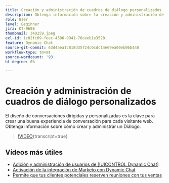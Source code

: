 ```yaml
---
title: Creación y administración de cuadros de diálogo personalizados
description: Obtenga información sobre la creación y administración de cuadros de diálogo personalizados. El diseño de conversaciones dirigidas y personalizadas es la clave para crear una buena experiencia de conversación para cada visitante web.
role: User
level: Beginner
jira: KT-9698
thumbnail: 340259.jpeg
exl-id: 1c02fc09-feec-4506-9941-76ceeb1e3520
feature: Dynamic Chat
source-git-commit: 63d4aea1c818d35724c0cdc14e69ea00eb06b4a0
workflow-type: tm+mt
source-wordcount: '93'
ht-degree: 0%

---
```


# Creación y administración de cuadros de diálogo personalizados

El diseño de conversaciones dirigidas y personalizadas es la clave para crear una buena experiencia de conversación para cada visitante web. Obtenga información sobre cómo crear y administrar un Diálogo.

>[!VIDEO](https://video.tv.adobe.com/v/340259/?quality=12&learn=on){transcript=true}

## Vídeos más útiles

* [Adición y administración de usuarios de [!UICONTROL Dynamic Chat]](user-management.md)
* [Activación de la integración de Marketo con Dynamic Chat](marketo-integration.md)
* [Permite que tus clientes potenciales reserven reuniones con tus ventas](meeting-booking.md)
